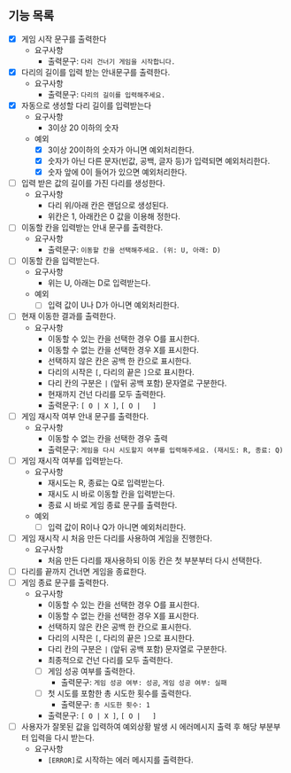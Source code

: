 ## 기능 목록

- [x] 게임 시작 문구를 출력한다
  - 요구사항
    - 출력문구: `다리 건너기 게임을 시작합니다.`
- [x] 다리의 길이를 입력 받는 안내문구를 출력한다.
  - 요구사항
    - 출력문구: `다리의 길이를 입력해주세요.`
- [x] 자동으로 생성할 다리 길이를 입력받는다
  - 요구사항
    - 3이상 20 이하의 숫자
  - 예외
    - [x] 3이상 20이하의 숫자가 아니면 예외처리한다.
    - [x] 숫자가 아닌 다른 문자(빈값, 공백, 글자 등)가 입력되면 예외처리한다.
    - [x] 숫자 앞에 0이 들어가 있으면 예외처리한다.
- [ ] 입력 받은 값의 길이를 가진 다리를 생성한다.
  - 요구사항
    - 다리 위/아래 칸은 랜덤으로 생성된다.
    - 위칸은 1, 아래칸은 0 값을 이용해 정한다.
- [ ] 이동할 칸을 입력받는 안내 문구를 출력한다.
  - 요구사항
    - 출력문구: `이동할 칸을 선택해주세요. (위: U, 아래: D)`
- [ ] 이동할 칸을 입력받는다.
  - 요구사항
    - 위는 U, 아래는 D로 입력받는다.
  - 예외
    - [ ] 입력 값이 U나 D가 아니면 예외처리한다.
- [ ] 현재 이동한 결과를 출력한다.
  - 요구사항
    - 이동할 수 있는 칸을 선택한 경우 O를 표시한다.
    - 이동할 수 없는 칸을 선택한 경우 X를 표시한다.
    - 선택하지 않은 칸은 공백 한 칸으로 표시한다.
    - 다리의 시작은 `[`, 다리의 끝은 `]`으로 표시한다.
    - 다리 칸의 구분은 ` | ` (앞뒤 공백 포함) 문자열로 구분한다. 
    - 현재까지 건넌 다리를 모두 출력한다.
    - 출력문구: `[ O | X ]`, `[ O |   ]`
- [ ] 게임 재시작 여부 안내 문구를 출력한다.
  - 요구사항
    - 이동할 수 없는 칸을 선택한 경우 출력
    - 출력문구: `게임을 다시 시도할지 여부를 입력해주세요. (재시도: R, 종료: Q)`
- [ ] 게임 재시작 여부를 입력받는다.
  - 요구사항
    - 재시도는 R, 종료는 Q로 입력받는다.
    - 재시도 시 바로 이동할 칸을 입력받는다.
    - 종료 시 바로 게임 종료 문구를 출력한다.
  - 예외
    - [ ] 입력 값이 R이나 Q가 아니면 예외처리한다.
- [ ] 게임 재시작 시 처음 만든 다리를 사용하여 게임을 진행한다.
  - 요구사항
    - 처음 만든 다리를 재사용하되 이동 칸은 첫 부분부터 다시 선택한다.
- [ ] 다리를 끝까지 건너면 게임을 종료한다.
- [ ] 게임 종료 문구를 출력한다.
  - 요구사항
    - 이동할 수 있는 칸을 선택한 경우 O를 표시한다.
    - 이동할 수 없는 칸을 선택한 경우 X를 표시한다.
    - 선택하지 않은 칸은 공백 한 칸으로 표시한다.
    - 다리의 시작은 `[`, 다리의 끝은 `]`으로 표시한다.
    - 다리 칸의 구분은 ` | ` (앞뒤 공백 포함) 문자열로 구분한다.
    - 최종적으로 건넌 다리를 모두 출력한다.
    - [ ] 게임 성공 여부를 출력한다.
      - 출력문구: `게임 성공 여부: 성공`, `게임 성공 여부: 실패`
    - [ ] 첫 시도를 포함한 총 시도한 횟수를 출력한다.
      - 출력문구: `총 시도한 횟수: 1`
    - 출력문구: `[ O | X ]`, `[ O |   ]`
- [ ] 사용자가 잘못된 값을 입력하여 예외상황 발생 시 에러메시지 출력 후 해당 부분부터 입력을 다시 받는다.
  - 요구사항
    - `[ERROR]`로 시작하는 에러 메시지를 출력한다.